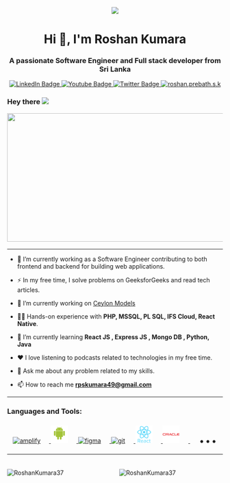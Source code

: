 <div id="header" align="center">
  <img src="https://media.giphy.com/media/M9gbBd9nbDrOTu1Mqx/giphy.gif" width="100"/>
</div>
<h1 align="center">Hi 🙌, I'm Roshan Kumara</h1>
<h3 align="center">A passionate Software Engineer and Full stack developer from Sri Lanka</h3>
<div id="badges" align="center">
  <a href="https://linkedin.com/in/roshankumara">
    <img src="https://img.shields.io/badge/LinkedIn-blue?style=for-the-badge&logo=linkedin&logoColor=white" alt="LinkedIn Badge"/>
  </a>
  <a href="https://www.youtube.com/@roshanprabath6224">
    <img src="https://img.shields.io/badge/YouTube-red?style=for-the-badge&logo=youtube&logoColor=white" alt="Youtube Badge"/>
  </a>
  <a href="https://x.com/RoshanKumara37">
    <img src="https://img.shields.io/badge/Twitter-blue?style=for-the-badge&logo=x&logoColor=white" alt="Twitter Badge"/>
  </a>
  <a href="https://fb.com/roshan.prebath.s.k">
    <img src="https://img.shields.io/badge/Facebook-blue?style=for-the-badge&logo=facebook&logoColor=white" alt="roshan.prebath.s.k"/>
  </a>
</div>
<h3>
  Hey there
  <img src="https://media.giphy.com/media/hvRJCLFzcasrR4ia7z/giphy.gif" width="30px"/>
</h3>
<div align="center">
  <img src="https://media.giphy.com/media/dWesBcTLavkZuG35MI/giphy.gif" width="600" height="300"/>
</div>

---
- 🔭 I’m currently working as a Software Engineer contributing to both frontend and backend for building web applications.

- ⚡ In my free time, I solve problems on GeeksforGeeks and read tech articles.


- 🔭 I’m currently working on [Ceylon Models](https://ceylon-models-dsd.web.app/)

- 👨‍💻 Hands-on experience with **PHP, MSSQL, PL SQL, IFS Cloud, React Native**.

- 🌱 I’m currently learning **React JS , Express JS , Mongo DB , Python, Java**

- ❤️ I love listening to podcasts related to technologies in my free time.

- 💬 Ask me about any problem related to my skills.

- 📫 How to reach me **rpskumara49@gmail.com**


---

<h3 align="left">Languages and Tools:</h3>
<p align="center"> 
  <a href="https://aws.amazon.com/amplify/" target="_blank" rel="noreferrer"> 
    <img src="https://docs.amplify.aws/assets/logo-dark.svg" alt="amplify" width="40" height="40" style="margin-right: 20px;"/> 
  </a>
  <a href="https://developer.android.com" target="_blank" rel="noreferrer"> 
    <img src="https://raw.githubusercontent.com/devicons/devicon/master/icons/android/android-original-wordmark.svg" alt="android" width="40" height="40" style="margin-right: 20px;"/> 
  </a> 
  <a href="https://www.figma.com/" target="_blank" rel="noreferrer"> 
    <img src="https://www.vectorlogo.zone/logos/figma/figma-icon.svg" alt="figma" width="40" height="40" style="margin-right: 20px;"/> 
  </a> 
  <a href="https://git-scm.com/" target="_blank" rel="noreferrer"> 
    <img src="https://www.vectorlogo.zone/logos/git-scm/git-scm-icon.svg" alt="git" width="40" height="40" style="margin-right: 20px;"/> 
  </a> 
  <a href="https://reactjs.org/" target="_blank" rel="noreferrer"> 
    <img src="https://raw.githubusercontent.com/devicons/devicon/master/icons/react/react-original-wordmark.svg" alt="react" width="40" height="40" style="margin-right: 20px;"/> 
  </a> 
  <a href="https://www.oracle.com/" target="_blank" rel="noreferrer"> 
    <img src="https://raw.githubusercontent.com/devicons/devicon/master/icons/oracle/oracle-original.svg" alt="oracle" width="40" height="40" style="margin-right: 20px;"/> 
  </a>
  <span style="font-size: 50px; margin-left: 20px;">&#8230;</span>
</p>

---

<div align="center">
  <img align="left" src="https://github-readme-stats.vercel.app/api/top-langs?username=RoshanKumara37&show_icons=true&locale=en&layout=compact" alt="RoshanKumara37" style="margin-right: 10px; margin-top: 20px;"/>
  <img align="center" src="https://github-readme-stats.vercel.app/api?username=RoshanKumara37&show_icons=true&locale=en" alt="RoshanKumara37" style="margin-left: 10px; margin-top: 20px;"/>
</div>
